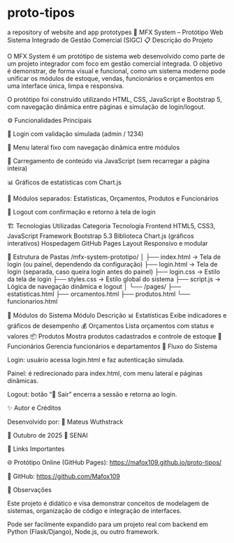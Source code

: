 # proto-tipos
a repository of website and app prototypes
🧠 MFX System – Protótipo Web
Sistema Integrado de Gestão Comercial (SIGC)
📋 Descrição do Projeto

O MFX System é um protótipo de sistema web desenvolvido como parte de um projeto integrador com foco em gestão comercial integrada.
O objetivo é demonstrar, de forma visual e funcional, como um sistema moderno pode unificar os módulos de estoque, vendas, funcionários e orçamentos em uma interface única, limpa e responsiva.

O protótipo foi construído utilizando HTML, CSS, JavaScript e Bootstrap 5, com navegação dinâmica entre páginas e simulação de login/logout.

⚙️ Funcionalidades Principais

🔐 Login com validação simulada (admin / 1234)

🧭 Menu lateral fixo com navegação dinâmica entre módulos

💾 Carregamento de conteúdo via JavaScript (sem recarregar a página inteira)

📊 Gráficos de estatísticas com Chart.js

👥 Módulos separados: Estatísticas, Orçamentos, Produtos e Funcionários

🚪 Logout com confirmação e retorno à tela de login

🏗️ Tecnologias Utilizadas
Categoria	Tecnologia
Frontend	HTML5, CSS3, JavaScript
Framework	Bootstrap 5.3
Biblioteca	Chart.js (gráficos interativos)
Hospedagem	GitHub Pages
Layout	Responsivo e modular

📂 Estrutura de Pastas
/mfx-system-prototipo/
│
├── index.html          → Tela de login (ou painel, dependendo da configuração)
├── login.html          → Tela de login (separada, caso queira login antes do painel)
├── login.css           → Estilo da tela de login
├── styles.css          → Estilo global do sistema
├── script.js           → Lógica de navegação dinâmica e logout
│
└── /pages/
    ├── estatisticas.html
    ├── orcamentos.html
    ├── produtos.html
    └── funcionarios.html

🧩 Módulos do Sistema
Módulo	Descrição
📊 Estatísticas	Exibe indicadores e gráficos de desempenho
💰 Orçamentos	Lista orçamentos com status e valores
📦 Produtos	Mostra produtos cadastrados e controle de estoque
👥 Funcionários	Gerencia funcionários e departamentos
🧱 Fluxo do Sistema

Login: usuário acessa login.html e faz autenticação simulada.

Painel: é redirecionado para index.html, com menu lateral e páginas dinâmicas.

Logout: botão “🚪 Sair” encerra a sessão e retorna ao login.

✨ Autor e Créditos

Desenvolvido por:
👤 Mateus Wuthstrack

📅 Outubro de 2025
🏫 SENAI

🔗 Links Importantes

🌐 Protótipo Online (GitHub Pages):
https://mafox109.github.io/proto-tipos/

💾 GitHub:
https://github.com/Mafox109

🧠 Observações

Este projeto é didático e visa demonstrar conceitos de modelagem de sistemas, organização de código e integração de interfaces.

Pode ser facilmente expandido para um projeto real com backend em Python (Flask/Django), Node.js, ou outro framework.
